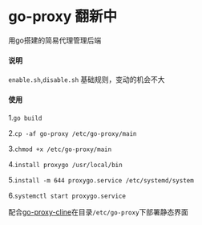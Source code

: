 # go-proxy 翻新中
用go搭建的简易代理管理后端


#### 说明
`enable.sh`,`disable.sh` 基础规则，变动的机会不大




#### 使用
1.`go build`

2.`cp -af go-proxy /etc/go-proxy/main`

3.`chmod +x /etc/go-proxy/main`

4.`install proxygo /usr/local/bin`

5.`install -m 644 proxygo.service /etc/systemd/system`

6.`systemctl start proxygo.service`


配合[go-proxy-cline](https://github.com/MitsukiNIBAN/go-proxy-client)在目录`/etc/go-proxy`下部署静态界面